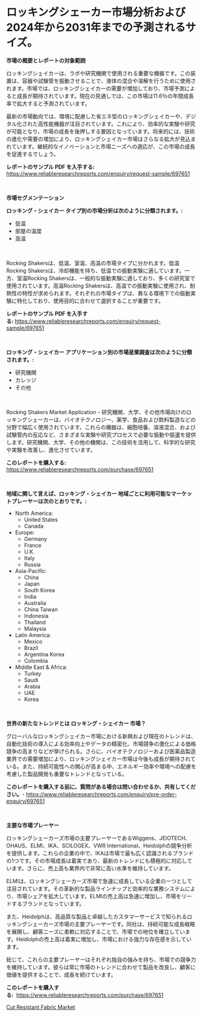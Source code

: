 <p><h1>ロッキングシェーカー市場分析および2024年から2031年までの予測されるサイズ。</h1></p><p><strong>市場の概要とレポートの対象範囲</strong></p>
<p><p>ロッキングシェイカーは、ラボや研究機関で使用される重要な機器です。この装置は、容器や試験管を振動させることで、液体の混合や溶解を行うために使用されます。市場では、ロッキングシェイカーの需要が増加しており、市場予測によると成長が期待されています。現在の見通しでは、この市場は11.6％の年間成長率で拡大すると予測されています。</p><p>最新の市場動向では、環境に配慮した省エネ型のロッキングシェイカーや、デジタル化された高性能機器が注目されています。これにより、効率的な実験や研究が可能となり、市場の成長を後押しする要因となっています。将来的には、技術の進化や需要の増加により、ロッキングシェイカー市場はさらなる拡大が見込まれています。継続的なイノベーションと市場ニーズへの適応が、この市場の成長を促進するでしょう。</p></p>
<p><strong>レポートのサンプル PDF を入手する:</strong> <a href="https://www.reliableresearchreports.com/enquiry/request-sample/697651">https://www.reliableresearchreports.com/enquiry/request-sample/697651</a></p>
<p>&nbsp;</p>
<p><strong>市場セグメンテーション</strong></p>
<p><strong>ロッキング・シェイカー タイプ別の市場分析は次のように分類されます。:</strong></p>
<p><ul><li>低温</li><li>部屋の温度</li><li>高温</li></ul></p>
<p>&nbsp;</p>
<p><p>Rocking Shakersは、低温、室温、高温の市場タイプに分かれます。低温Rocking Shakersは、冷却機能を持ち、低温での振動実験に適しています。一方、室温Rocking Shakersは、一般的な振動実験に適しており、多くの研究室で使用されています。高温Rocking Shakersは、高温での振動実験に使用され、耐熱性の特性が求められます。それぞれの市場タイプは、異なる環境下での振動実験に特化しており、使用目的に合わせて選択することが重要です。</p></p>
<p><strong>レポートのサンプル PDF を入手する:</strong>&nbsp;<a href="https://www.reliableresearchreports.com/enquiry/request-sample/697651">https://www.reliableresearchreports.com/enquiry/request-sample/697651</a></p>
<p>&nbsp;</p>
<p><strong> ロッキング・シェイカー アプリケーション別の市場産業調査は次のように分類されます。:</strong></p>
<p><ul><li>研究機関</li><li>カレッジ</li><li>その他</li></ul></p>
<p>&nbsp;</p>
<p><p>Rocking Shakers Market Application - 研究機関、大学、その他市場向けのロッキングシェーカーは、バイオテクノロジー、薬学、食品および飲料製造などの分野で幅広く使用されています。これらの機器は、細胞培養、溶液混合、および試験管内の反応など、さまざまな実験や研究プロセスで必要な振動や振盪を提供します。研究機関、大学、その他の機関は、この技術を活用して、科学的な研究や実験を改善し、進化させています。</p></p>
<p><strong>このレポートを購入する:</strong>&nbsp; <a href="https://www.reliableresearchreports.com/purchase/697651">https://www.reliableresearchreports.com/purchase/697651</a></p>
<p>&nbsp;</p>
<p><strong>地域に関して言えば、ロッキング・シェイカー 地域ごとに利用可能なマーケットプレーヤーは次のとおりです。:</strong></p>
<p><ul>
    <li>
        North America:
        <ul>
            <li>United States</li>
            <li>Canada</li>
        </ul>
    </li>
    <li>
        Europe:
        <ul>
            <li>Germany</li>
            <li>France</li>
            <li>U.K.</li>
            <li>Italy</li>
            <li>Russia</li>
        </ul>
    </li>
    <li>
        Asia-Pacific:
        <ul>
            <li>China</li>
            <li>Japan</li>
            <li>South Korea</li>
            <li>India</li>
            <li>Australia</li>
            <li>China Taiwan</li>
            <li>Indonesia</li>
            <li>Thailand</li>
            <li>Malaysia</li>
        </ul>
    </li>
    <li>
        Latin America:
        <ul>
            <li>Mexico</li>
            <li>Brazil</li>
            <li>Argentina Korea</li>
            <li>Colombia</li>
        </ul>
    </li>
    <li>
        Middle East & Africa:
        <ul>
            <li>Turkey</li>
            <li>Saudi</li>
            <li>Arabia</li>
            <li>UAE</li>
            <li>Korea</li>
        </ul>
    </li>
    </ul></p>
<p>&nbsp;</p>
<p><strong>世界の新たなトレンドとは ロッキング・シェイカー 市場？</strong></p>
<p><p>グローバルなロッキングシェイカー市場における新興および現在のトレンドは、自動化技術の導入による効率向上やデータの精密化、市場競争の激化による価格競争の高まりなどが挙げられる。さらに、バイオテクノロジーおよび医薬品製造業界での需要増加により、ロッキングシェイカー市場は今後も成長が期待されている。また、持続可能性への関心が高まる中、エネルギー効率や環境への配慮を考慮した製品開発も重要なトレンドとなっている。</p></p>
<p><strong>このレポートを購入する前に、質問がある場合は問い合わせるか、共有してください。</strong>- <a href="https://www.reliableresearchreports.com/enquiry/pre-order-enquiry/697651">https://www.reliableresearchreports.com/enquiry/pre-order-enquiry/697651</a></p>
<p>&nbsp;</p>
<p><strong>主要な市場プレーヤー</strong></p>
<p><p>ロッキングシェーカーズ市場の主要プレーヤーであるWiggens、JEIOTECH、OHAUS、ELMI、IKA、SCILOGEX、VWR International、Heidolphの競争分析を提供します。これらの企業の中で、IKAは市場で最も広く認識されるブランドの1つです。その市場成長は着実であり、最新のトレンドにも積極的に対応しています。さらに、売上高も業界内で非常に高い水準を維持しています。</p><p>ELMIは、ロッキングシェーカーズ市場で急速に成長している企業の一つとして注目されています。その革新的な製品ラインナップと効率的な業務システムにより、市場シェアを拡大しています。ELMIの売上高は急速に増加し、市場をリードするブランドとなっています。</p><p>また、Heidolphは、高品質な製品と卓越したカスタマーサービスで知られるロッキングシェーカーズ市場の主要プレーヤーです。同社は、持続可能な成長戦略を展開し、顧客ニーズに柔軟に対応することで、市場での地位を確立しています。Heidolphの売上高は着実に増加し、市場における強力な存在感を示しています。</p><p>総じて、これらの主要プレーヤーはそれぞれ独自の強みを持ち、市場での競争力を維持しています。彼らは常に市場のトレンドに合わせて製品を改良し、顧客に価値を提供することで、成長を続けています。</p></p>
<p><strong>このレポートを購入する:</strong>&nbsp;&nbsp;<a href="https://www.reliableresearchreports.com/purchase/697651">https://www.reliableresearchreports.com/purchase/697651</a></p>
<p><p><a href="https://silk-columnist-571.notion.site/Cut-Resistant-Fabric-Market-Provides-Detailed-Segmentation-of-this-Market-based-on-Type-Application-b2869b17e3484432ad538789526e8879">Cut Resistant Fabric Market</a></p></p>